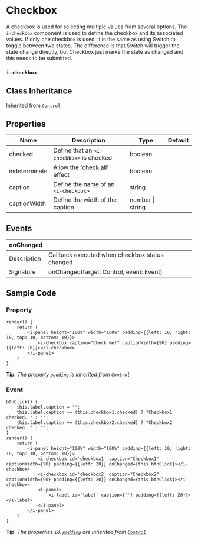 # Checkbox 

A checkbox is used for selecting multiple values from several options. The `i-checkbox` component is used to define the checkbox and its associated values.  If only one checkbox is used, it is the same as using Switch to toggle between two states. The difference is that Switch will trigger the state change directly, but Checkbox just marks the state as changed and this needs to be submitted.

### `i-checkbox`

## Class Inheritance
Inherited from [`Control`](components/Control/README.md)

## Properties

| Name            | Description                                       | Type            | Default |
| --------------- | ------------------------------------------------- | ----------      | ------- |
| checked         | Define that an `<i-checkbox>` is checked          | boolean         |         |
| indeterminate   | Allow the 'check all' effect                      | boolean         |         |
| caption         | Define the name of an `<i-checkbox>`              | string          |         |
| captionWidth    | Define the width of the caption                   | number \| string|         |

## Events

| **onChanged**  |                                                |
| -------------- | ---------------------------------------------- |
| Description    | Callback executed when checkbox status changed |
| Signature      | onChanged(target: Control, event: Event)       |

## Sample Code 

### Property
```typescript(components/Checkbox/samples/i-checkbox-2.tsx)
render() {
    return (
        <i-panel height="100%" width="100%" padding={{left: 10, right: 10, top: 10, bottom: 10}}>
            <i-checkbox caption="Check me!" captionWidth={90} padding={{left: 20}}></i-checkbox>
        </i-panel>
    )
}
```
**Tip**: _The property [`padding`](components/customdatatype/README.md#ispace) is inherited from [`Control`](components/Control/README.md)_

### Event
```typescript(components/Checkbox/samples/i-checkbox-1.tsx)
btnClick() {
    this.label.caption = "";
    this.label.caption += (this.checkbox1.checked) ? "Checkbox1 checked. " : "";
    this.label.caption += (this.checkbox2.checked) ? "Checkbox2 checked. " : "";
}
render() {
    return (
        <i-panel height="100%" width="100%" padding={{left: 10, right: 10, top: 10, bottom: 10}}>
            <i-checkbox id='checkbox1' caption="Checkbox1" captionWidth={90} padding={{left: 20}} onChanged={this.btnClick}></i-checkbox>
            <i-checkbox id='checkbox2' caption="Checkbox2" captionWidth={90} padding={{left: 20}} onChanged={this.btnClick}></i-checkbox>
            <i-panel>
                <i-label id='label' caption={''} padding={{left: 20}}></i-label>
            </i-panel>
        </i-panel>
    )
}
```
**Tip**: _The properties `id`, [`padding`](components/customdatatype/README.md#ispace) are inherited from [`Control`](components/Control/README.md)_
